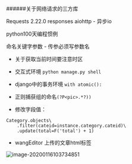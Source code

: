 ######关于网络请求的三方库

Requests 2.22.0
responses
aiohttp - 异步io 



python100天编程惯例

命名关键字参数 - 传参必须写参数名



-   关于获取当前时间要注意时区

-   交互式环境 `python manage.py shell`

-   django中的事务环境 `with atomic():`
-   正则捕获组的命名`(?P<pic>.*?))`

-   修改字段值：

```
Category.objects\
	.filter(cateid=instance.category.cateid)\
	.update(total=F('total') + 1)
```

- wangEditor 上传的文章html标签

![image-20200116103734851](C:\Users\Administrator\AppData\Roaming\Typora\typora-user-images\image-20200116103734851.png)
